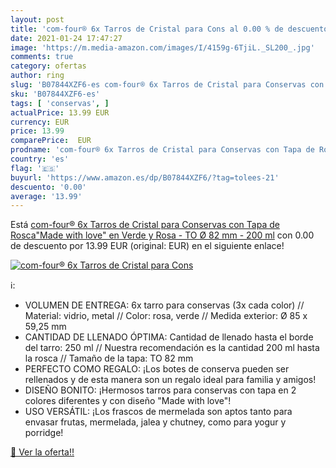 ```yaml
---
layout: post
title: 'com-four® 6x Tarros de Cristal para Cons al 0.00 % de descuento'
date: 2021-01-24 17:47:27
image: 'https://m.media-amazon.com/images/I/4159g-6TjiL._SL200_.jpg'
comments: true
category: ofertas
author: ring
slug: 'B07844XZF6-es com-four® 6x Tarros de Cristal para Conservas con Tapa de...'
sku: 'B07844XZF6-es'
tags: [ 'conservas', ]
actualPrice: 13.99 EUR
currency: EUR
price: 13.99
comparePrice:  EUR
prodname: 'com-four® 6x Tarros de Cristal para Conservas con Tapa de Rosca"Made with love" en Verde y Rosa - TO Ø 82 mm - 200 ml'
country: 'es'
flag: '🇪🇸'
buyurl: 'https://www.amazon.es/dp/B07844XZF6/?tag=tolees-21'
descuento: '0.00'
average: '13.99'
---
```


Está [com-four® 6x Tarros de Cristal para Conservas con Tapa de Rosca"Made with love" en Verde y Rosa - TO Ø 82 mm - 200 ml](https://www.amazon.es/dp/B07844XZF6/?tag=tolees-21) con 0.00 de descuento por 13.99 EUR (original:  EUR) en el siguiente enlace!

[![com-four® 6x Tarros de Cristal para Cons](https://m.media-amazon.com/images/I/4159g-6TjiL._SL200_.jpg)](https://www.amazon.es/dp/B07844XZF6/?tag=tolees-21)

ℹ️:

- VOLUMEN DE ENTREGA: 6x tarro para conservas (3x cada color) // Material: vidrio, metal // Color: rosa, verde // Medida exterior: Ø 85 x 59,25 mm
- CANTIDAD DE LLENADO ÓPTIMA: Cantidad de llenado hasta el borde del tarro: 250 ml // Nuestra recomendación es la cantidad 200 ml hasta la rosca // Tamaño de la tapa: TO 82 mm
- PERFECTO COMO REGALO: ¡Los botes de conserva pueden ser rellenados y de esta manera son un regalo ideal para familia y amigos!
- DISEÑO BONITO: ¡Hermosos tarros para conservas con tapa en 2 colores diferentes y con diseño "Made with love"!
- USO VERSÁTIL: ¡Los frascos de mermelada son aptos tanto para envasar frutas, mermelada, jalea y chutney, como para yogur y porridge!

[🛒 Ver la oferta!!](https://www.amazon.es/dp/B07844XZF6/?tag=tolees-21)
